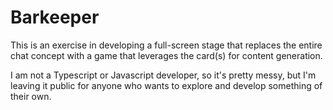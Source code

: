 # Barkeeper
This is an exercise in developing a full-screen stage that replaces the entire chat concept with a game that leverages the card(s) for content generation.

I am not a Typescript or Javascript developer, so it's pretty messy, but I'm leaving it public for anyone who wants to explore and develop something of their own.
